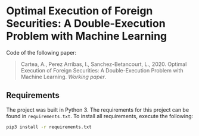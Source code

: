 # Optimal Execution of Foreign Securities: A Double-Execution Problem with Machine Learning
Code of the following paper:
> Cartea, A., Perez Arribas, I., Sanchez-Betancourt, L., 2020. Optimal Execution of Foreign Securities: A Double-Execution Problem with Machine Learning. *Working paper*.

## Requirements

The project was built in Python 3. The requirements for this project can be found in `requirements.txt`. To install all requirements, execute the following:

```bash
pip3 install -r requirements.txt
```
